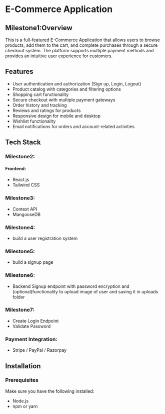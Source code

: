 # E-Commerce Application

## Milestone1:Overview
This is a full-featured E-Commerce Application that allows users to browse products, add them to the cart, and complete purchases through a secure checkout system. The platform supports multiple payment methods and provides an intuitive user experience for customers.

## Features
- User authentication and authorization (Sign up, Login, Logout)
- Product catalog with categories and filtering options
- Shopping cart functionality
- Secure checkout with multiple payment gateways
- Order history and tracking
- Reviews and ratings for products
- Responsive design for mobile and desktop
- Wishlist functionality
- Email notifications for orders and account-related activities

## Tech Stack
### Milestone2: 
#### Frontend:
- React.js
- Tailwind CSS
### Milestone3:
- Context API
- MangooseDB
### Milestone4:
- build a user registration system
### Milestone5:
- build a signup page
### Milestone6:
- Backend Signup endpoint with password encryption and (optional)functionality to upload image of user and saving it in uploads folder
### Milestone7:
- Create Login Endpoint
- Validate Password
### Payment Integration:
- Stripe / PayPal / Razorpay

## Installation

### Prerequisites
Make sure you have the following installed:
- Node.js
- npm or yarn

